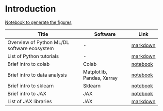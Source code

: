 # Introduction


[Notebook to generate the figures](https://github.com/probml/pyprobml/blob/master/notebooks/figures/chapter1_figures.ipynb)


|Title|Software|Link|
|-----------|----|----|
|Overview of Python ML/DL software ecosystem| - | [markdown](software.md)|
|List of Python tutorials | - | [markdown](python.md)|
|Brief intro to colab| Colab | [notebook](colab_intro.ipynb)|
|Brief intro to data analysis  |Matplotlib, Pandas, Xarray | [notebook](pandas_intro.ipynb)| 
|Brief intro to sklearn | Sklearn | [notebook](sklearn_intro.ipynb)|
|Brief intro to JAX | JAX | [notebook](jax_intro.ipynb)| 
|List of JAX  libraries| JAX |[markdown](jax_ecosystem.md)|

